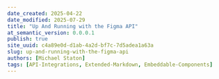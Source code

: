 ```yaml
---
date_created: 2025-04-22
date_modified: 2025-07-29
title: "Up And Running with the Figma API"
at_semantic_version: 0.0.0.1
publish: true
site_uuid: c4a89e0d-d1ab-4a2d-bf7c-7d5adea1a63a
slug: up-and-running-with-the-figma-api
authors: [Michael Staton]
tags: [API-Integrations, Extended-Markdown, Embeddable-Components]
---
```


